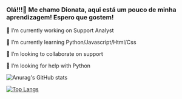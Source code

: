 ### Olá!!!👋 Me chamo Dionata, aqui está um pouco de minha aprendizagem! Espero que gostem!


 🔭 I’m currently working on Support Analyst
 
 🌱 I’m currently learning Python/Javascript/Html/Css
 
 👯 I’m looking to collaborate on support
 
 🤔 I’m looking for help with Python
 
 
 ![Anurag's GitHub stats](https://github-readme-stats.vercel.app/api?username=DionataSS&show_icons=true&theme=highcontrast)
 
 [![Top Langs](https://github-readme-stats.vercel.app/api/top-langs/?username=DionataSS)](https://github.com/DionataSS/github-readme-stats)
 
